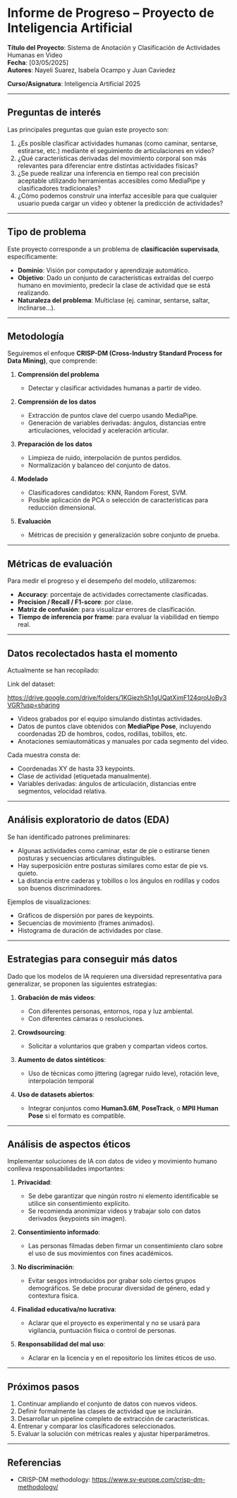 # Informe de Progreso – Proyecto de Inteligencia Artificial
**Título del Proyecto**: Sistema de Anotación y Clasificación de Actividades Humanas en Video  
**Fecha**: [03/05/2025]  
**Autores**: Nayeli Suarez, Isabela Ocampo y Juan Caviedez

**Curso/Asignatura**: Inteligencia Artificial 2025

---

## Preguntas de interés

Las principales preguntas que guían este proyecto son:

1. ¿Es posible clasificar actividades humanas (como caminar, sentarse, estirarse, etc.) mediante el seguimiento de articulaciones en video?
2. ¿Qué características derivadas del movimiento corporal son más relevantes para diferenciar entre distintas actividades físicas?
3. ¿Se puede realizar una inferencia en tiempo real con precisión aceptable utilizando herramientas accesibles como MediaPipe y clasificadores tradicionales?
4. ¿Cómo podemos construir una interfaz accesible para que cualquier usuario pueda cargar un video y obtener la predicción de actividades?

---

## Tipo de problema

Este proyecto corresponde a un problema de **clasificación supervisada**, específicamente:

- **Dominio**: Visión por computador y aprendizaje automático.
- **Objetivo**: Dado un conjunto de características extraídas del cuerpo humano en movimiento, predecir la clase de actividad que se está realizando.
- **Naturaleza del problema**: Multiclase (ej. caminar, sentarse, saltar, inclinarse...).

---

## Metodología

Seguiremos el enfoque **CRISP-DM (Cross-Industry Standard Process for Data Mining)**, que comprende:

1. **Comprensión del problema**  
   - Detectar y clasificar actividades humanas a partir de video.

2. **Comprensión de los datos**  
   - Extracción de puntos clave del cuerpo usando MediaPipe.
   - Generación de variables derivadas: ángulos, distancias entre articulaciones, velocidad y aceleración articular.

3. **Preparación de los datos**  
   - Limpieza de ruido, interpolación de puntos perdidos.
   - Normalización y balanceo del conjunto de datos.

4. **Modelado**  
   - Clasificadores candidatos: KNN, Random Forest, SVM.
   - Posible aplicación de PCA o selección de características para reducción dimensional.

5. **Evaluación**  
   - Métricas de precisión y generalización sobre conjunto de prueba.

---

## Métricas de evaluación

Para medir el progreso y el desempeño del modelo, utilizaremos:

- **Accuracy**: porcentaje de actividades correctamente clasificadas.
- **Precision / Recall / F1-score**: por clase.
- **Matriz de confusión**: para visualizar errores de clasificación.
- **Tiempo de inferencia por frame**: para evaluar la viabilidad en tiempo real.

---

## Datos recolectados hasta el momento

Actualmente se han recopilado:

Link del dataset: 

https://drive.google.com/drive/folders/1KGiezhSh1gUQatXimF124qroUoBy3VGR?usp=sharing

- Videos grabados por el equipo simulando distintas actividades.
- Datos de puntos clave obtenidos con **MediaPipe Pose**, incluyendo coordenadas 2D de hombros, codos, rodillas, tobillos, etc.
- Anotaciones semiautomáticas y manuales por cada segmento del video.

Cada muestra consta de:
- Coordenadas XY de hasta 33 keypoints.
- Clase de actividad (etiquetada manualmente).
- Variables derivadas: ángulos de articulación, distancias entre segmentos, velocidad relativa.

---

## Análisis exploratorio de datos (EDA)

Se han identificado patrones preliminares:

- Algunas actividades como caminar, estar de pie o estirarse tienen posturas y secuencias articulares distinguibles.
- Hay superposición entre posturas similares como estar de pie vs. quieto.
- La distancia entre caderas y tobillos o los ángulos en rodillas y codos son buenos discriminadores.

Ejemplos de visualizaciones:
- Gráficos de dispersión por pares de keypoints.
- Secuencias de movimiento (frames animados).
- Histograma de duración de actividades por clase.

---

## Estrategias para conseguir más datos

Dado que los modelos de IA requieren una diversidad representativa para generalizar, se proponen las siguientes estrategias:

1. **Grabación de más videos**:
   - Con diferentes personas, entornos, ropa y luz ambiental.
   - Con diferentes cámaras o resoluciones.

2. **Crowdsourcing**:
   - Solicitar a voluntarios que graben y compartan videos cortos.

3. **Aumento de datos sintéticos**:
   - Uso de técnicas como jittering (agregar ruido leve), rotación leve, interpolación temporal

4. **Uso de datasets abiertos**:
   - Integrar conjuntos como **Human3.6M**, **PoseTrack**, o **MPII Human Pose** si el formato es compatible.

---

## Análisis de aspectos éticos

Implementar soluciones de IA con datos de video y movimiento humano conlleva responsabilidades importantes:

1. **Privacidad**:
   - Se debe garantizar que ningún rostro ni elemento identificable se utilice sin consentimiento explícito.
   - Se recomienda anonimizar videos y trabajar solo con datos derivados (keypoints sin imagen).

2. **Consentimiento informado**:
   - Las personas filmadas deben firmar un consentimiento claro sobre el uso de sus movimientos con fines académicos.

3. **No discriminación**:
   - Evitar sesgos introducidos por grabar solo ciertos grupos demográficos. Se debe procurar diversidad de género, edad y contextura física.

4. **Finalidad educativa/no lucrativa**:
   - Aclarar que el proyecto es experimental y no se usará para vigilancia, puntuación física o control de personas.

5. **Responsabilidad del mal uso**:
   - Aclarar en la licencia y en el repositorio los límites éticos de uso.

---

## Próximos pasos

1. Continuar ampliando el conjunto de datos con nuevos videos.
2. Definir formalmente las clases de actividad que se incluirán.
3. Desarrollar un pipeline completo de extracción de características.
4. Entrenar y comparar los clasificadores seleccionados.
5. Evaluar la solución con métricas reales y ajustar hiperparámetros.

---

## Referencias

- CRISP-DM methodology: https://www.sv-europe.com/crisp-dm-methodology/